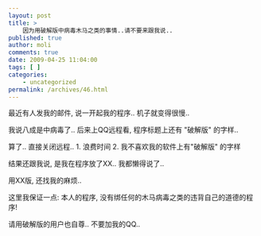 ```yaml
---
layout: post
title: >
    因为用破解版中病毒木马之类的事情..请不要来跟我说..
published: true
author: moli
comments: true
date: 2009-04-25 11:04:00
tags: [ ]
categories:
    - uncategorized
permalink: /archives/46.html
---
```

最近有人发我的邮件, 说一开起我的程序.. 机子就变得很慢..

我说八成是中病毒了.. 后来上QQ远程看, 程序标题上还有 "破解版" 的字样..

算了.. 直接关闭远程.. 1. 浪费时间 2. 我不喜欢我的软件上有"破解版" 的字样

结果还跟我说, 是我在程序放了XX.. 我都懒得说了..

用XX版, 还找我的麻烦..

这里我保证一点: 本人的程序, 没有绑任何的木马病毒之类的违背自己的道德的程序!

请用破解版的用户也自尊.. 不要加我的QQ..